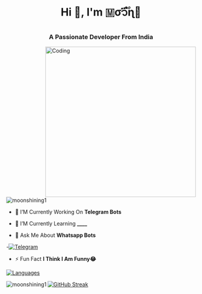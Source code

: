 
<h1 align="center">Hi 👋, I'm 🇲σ᭡፝֟ɳ🌙</h1>
<h3 align="center">A Passionate Developer From India</h3>
<img align="right" alt="Coding" width="400" src="https://media.tenor.com/rePDfDWO3XoAAAAd/hacking.gif">

<p align="left"> <img src="https://komarev.com/ghpvc/?username=moonshining1&label=Profile%20views&color=0e75b6&style=flat" alt="moonshining1" /> </p>

- 🔭 I’M Currently Working On **Telegram Bots**

- 🌱 I’M Currently Learning **____**

- 💬 Ask Me About **Whatsapp Bots**

-<a href="https://t.me/Moonshining2"><img title="Telegram" src="https://img.shields.io/badge/Telegram-%23000000.svg?&style=for-the-badge&logo=telegram&logoColor=61DAFB"></a>

- ⚡ Fun Fact **I Think I Am Funny😂**

<div align="left">
<a href="https://github.com/Moonshining1?tab=languages">
    <img src="https://github-readme-stats.vercel.app/api/top-langs/?username=Moonshining1&theme=highcontrast&layout=compact" alt="Languages">
</a>
  
<p><img align="left" src="https://github-readme-stats.vercel.app/api?username=Moonshining1&show_icons=true&count_private=true&theme=highcontrast" alt="moonshining1" /></p>

<div align="left">
  <a href="https://github.com/Moonshining1">
    <img src="https://github-readme-streak-stats.herokuapp.com/?user=Moonshining1&theme=highcontrast" alt="GitHub Streak" />
  </a>
</div>

